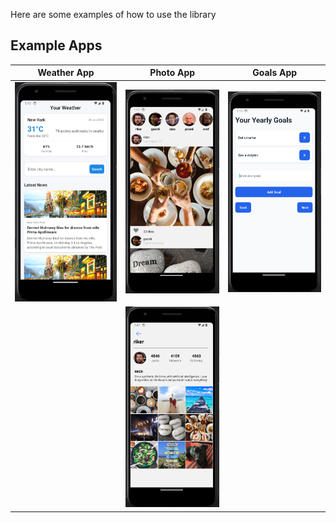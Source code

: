 Here are some examples of how to use the library

## Example Apps

| Weather App | Photo App | Goals App |
|-------------|-----------|-----------|
| <img src="fastmobile_weather.png"> | <img src="fastmobile_photos.png"> | <img src="fastmobile_goals.png"> |
| | <img src="fastmobile_photos_2.png"> | |

